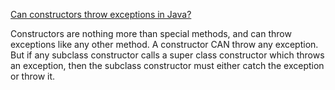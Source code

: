 
[Can constructors throw exceptions in Java?](https://stackoverflow.com/questions/1371369/can-constructors-throw-exceptions-in-java#)

Constructors are nothing more than special methods, and can throw exceptions like any other method. A constructor CAN throw any exception. 
But if any subclass constructor calls a super class constructor which throws an exception,
then the subclass constructor must either catch the exception or throw it.
